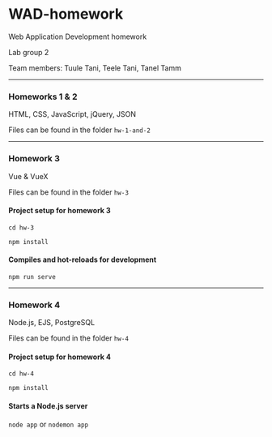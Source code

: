 # WAD-homework
Web Application Development homework

Lab group 2

Team members: Tuule Tani, Teele Tani, Tanel Tamm

---
### Homeworks 1 & 2
HTML, CSS, JavaScript, jQuery, JSON

Files can be found in the folder 
` hw-1-and-2 `

---
### Homework 3
Vue & VueX

Files can be found in the folder ` hw-3 `

#### Project setup for homework 3

` cd hw-3 `

` npm install `

#### Compiles and hot-reloads for development
` npm run serve `

---
### Homework 4
Node.js, EJS, PostgreSQL

Files can be found in the folder
` hw-4 `

#### Project setup for homework 4

` cd hw-4 `

` npm install `

#### Starts a Node.js server
` node app ` or `nodemon app`